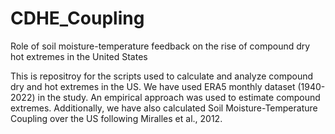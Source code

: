 # CDHE_Coupling
Role of soil moisture-temperature feedback on the rise of compound dry hot extremes in the United States

This is repositroy for the scripts used to calculate and analyze compound dry and hot extremes in the US. 
We have used ERA5 monthly dataset (1940-2022) in the study. An empirical approach was used to estimate compound extremes.
Additionally, we have also calculated Soil Moisture-Temperature Coupling over the US following Miralles et al., 2012.
